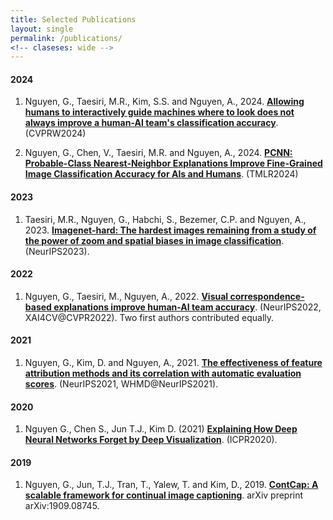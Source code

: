 ```yaml
---
title: Selected Publications
layout: single
permalink: /publications/
<!-- claseses: wide -->
---
```


#### 2024

1. Nguyen, G., Taesiri, M.R., Kim, S.S. and Nguyen, A., 2024. **[Allowing humans to interactively guide machines where to look does not always improve a human-AI team's classification accuracy](https://arxiv.org/pdf/2404.05238)**. (CVPRW2024)

2. Nguyen, G., Chen, V., Taesiri, M.R. and Nguyen, A., 2024. **[PCNN: Probable-Class Nearest-Neighbor Explanations Improve Fine-Grained Image Classification Accuracy for AIs and Humans](https://arxiv.org/pdf/2308.13651)**. (TMLR2024)

#### 2023

1. Taesiri, M.R., Nguyen, G., Habchi, S., Bezemer, C.P. and Nguyen, A., 2023. **[Imagenet-hard: The hardest images remaining from a study of the power of zoom and spatial biases in image classification](https://arxiv.org/pdf/2304.05538)**. (NeurIPS2023).

#### 2022

1. Nguyen, G., Taesiri, M., Nguyen, A., 2022. **[Visual correspondence-based explanations improve human-AI team accuracy](https://openreview.net/pdf?id=UavQ9HYye6n)**. (NeurIPS2022, XAI4CV@CVPR2022).
Two first authors contributed equally.
    
#### 2021

1. Nguyen, G., Kim, D. and Nguyen, A., 2021. **[The effectiveness of feature attribution methods and its correlation with automatic evaluation scores](https://proceedings.neurips.cc/paper/2021/file/de043a5e421240eb846da8effe472ff1-Paper.pdf)**. (NeurIPS2021, WHMD@NeurIPS2021).

#### 2020

1. Nguyen G., Chen S., Jun T.J., Kim D. (2021) **[Explaining How Deep Neural Networks Forget by Deep Visualization](https://arxiv.org/pdf/2005.01004)**. (ICPR2020).

[//]: # (2. Tran, T.Q., Nguyen, G.V. and Kim, D., 2021, January. **Simple Multi-Resolution Representation Learning for Human Pose Estimation**.  &#40;ICPR2020&#41;.)

#### 2019

1. Nguyen, G., Jun, T.J., Tran, T., Yalew, T. and Kim, D., 2019. **[ContCap: A scalable framework for continual image captioning](https://arxiv.org/pdf/1909.08745)**. arXiv preprint arXiv:1909.08745.
